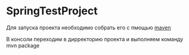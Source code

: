 # SpringTestProject
Для запуска проекта необходимо собрать его с пмощью [maven](https://www.apache-maven.ru/install.html)

В консоли переходим в дирректорию проекта и выполняем команду
  mvn package
